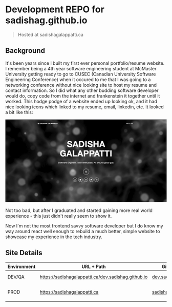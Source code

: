 # Development REPO for sadishag.github.io

> Hosted at sadishagalappatti.ca

## Background

It's been years since I built my first ever personal portfolio/resume website. I remember being a 4th year software engineering student at McMaster University getting ready to go to CUSEC (Canadian University Software Engineering Conference) when it occured to me that I was going to a networking conference without nice looking site to host my resume and contact information. So I did what any other budding software developer would do, copy code from the internet and frankenstein it together until it worked. This hodge podge of a website ended up looking ok, and it had nice looking icons which linked to my resume, email, linkedin, etc. It looked a bit like this:

![old-site](images/oldsite.png)

Not too bad, but after I graduated and started gaining more real world experience - this just didn't really seem to show it.

Now I'm not the most frontend savvy software developer but I do know my way around react well enough to rebuild a much better, simple website to showcase my experience in the tech industry.

## Site Details

| Environment | URL + Path                                          | Github REPO                                                                  | Description                                                                              |
| ----------- | --------------------------------------------------- | ---------------------------------------------------------------------------- | ---------------------------------------------------------------------------------------- |
| DEV/QA      | https://sadishagalappatti.ca/dev.sadishag.github.io | [dev.sadishag.github.io](https://github.com/sadishag/dev.sadishag.github.io) | DEV/QA build of [sadishag.github.io](https://github.com/sadishag/sadishag.github.io)     |
| PROD        | https://sadishagalappatti.ca                        | [sadishag.github.io](https://github.com/sadishag/sadishag.github.io)         | PRODUCTION Build of [sadishag.github.io](https://github.com/sadishag/sadishag.github.io) |
